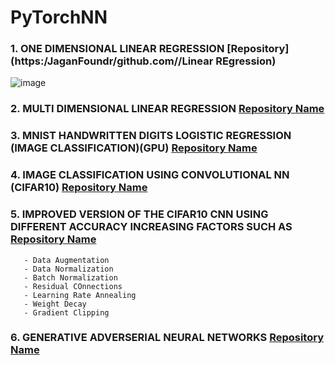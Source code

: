 # PyTorchNN
### 1. ONE DIMENSIONAL LINEAR REGRESSION [Repository](https:/JaganFoundr/github.com//Linear REgression)
![image](https://github.com/user-attachments/assets/5f187b9f-3c73-49e5-8bda-a2faf657b7ab)
### 2. MULTI DIMENSIONAL LINEAR REGRESSION [Repository Name](https://github.com/username/repo-name)
### 3. MNIST HANDWRITTEN DIGITS LOGISTIC REGRESSION (IMAGE CLASSIFICATION)(GPU) [Repository Name](https://github.com/username/repo-name)
### 4. IMAGE CLASSIFICATION USING CONVOLUTIONAL NN (CIFAR10) [Repository Name](https://github.com/username/repo-name)
### 5. IMPROVED VERSION OF THE CIFAR10 CNN USING DIFFERENT ACCURACY INCREASING FACTORS SUCH AS [Repository Name](https://github.com/username/repo-name)
       - Data Augmentation
       - Data Normalization
       - Batch Normalization
       - Residual COnnections
       - Learning Rate Annealing
       - Weight Decay
       - Gradient Clipping
### 6. GENERATIVE ADVERSERIAL NEURAL NETWORKS [Repository Name](https://github.com/username/repo-name)
